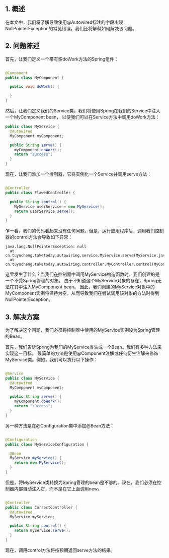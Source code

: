 ## 1. 概述

在本文中，我们将了解导致使用@Autowired标注的字段出现NullPointerException的常见错误。我们还将解释如何解决该问题。

## 2. 问题陈述

首先，让我们定义一个带有空doWork方法的Spring组件：

```java

@Component
public class MyComponent {

  public void doWork() {

  }
}
```

然后，让我们定义我们的Service类。我们将使用Spring在我们的Service中注入一个MyComponent bean，
以便我们可以在Service方法中调用doWork方法：

```java
public class MyService {
  @Autowired
  MyComponent myComponent;

  public String serve() {
    myComponent.doWork();
    return "success";
  }
}
```

现在，让我们添加一个控制器，它将实例化一个Service并调用serve方法：

```java

@Controller
public class FlawedController {

  public String control() {
    MyService userService = new MyService();
    return userService.serve();
  }
}
```

乍一看，我们的代码看起来没有任何问题。但是，运行应用程序后，调用我们控制器的control方法会导致如下异常：

```
java.lang.NullPointerException: null
  at cn.tuyucheng.taketoday.autowiring.service.MyService.serve(MyService.java:14)
  at cn.tuyucheng.taketoday.autowiring.controller.MyController.control(MyController.java:14)
```

这里发生了什么？当我们在控制器中调用MyService构造函数时，我们创建的是一个不受Spring管理的对象。
由于不知道这个MyService对象的存在，Spring无法在其中注入MyComponent bean。
因此，我们创建的MyService对象中的MyComponent实例将保持为空，从而导致我们在尝试调用该对象的方法时得到NullPointerException。

## 3. 解决方案

为了解决这个问题，我们必须将控制器中使用的MyService实例设为Spring管理的Bean。

首先，我们告诉Spring为我们的MyService类生成一个Bean。我们有多种方法来实现这一目标。
最简单的方法是使用@Component注解或任何衍生注解来修饰MyService类。例如，我们可以执行以下操作：

```java

@Service
public class MyService {
  @Autowired
  MyComponent myComponent;

  public String serve() {
    myComponent.doWork();
    return "success";
  }
}
```

另一种方法是在@Configuration类中添加@Bean方法：

```java

@Configuration
public class MyServiceConfiguration {

  @Bean
  MyService myService() {
    return new MyService();
  }
}
```

但是，将MyService类转换为Spring管理的bean是不够的。现在，我们必须在控制器内部自动注入它，而不是在它上面调用new。

```java

@Controller
public class CorrectController {
  @Autowired
  MyService myService;

  public String control() {
    return myService.serve();
  }
}
```

现在，调用control方法将按预期返回serve方法的结果。